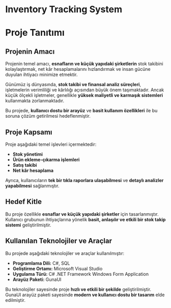 # Inventory Tracking System

# **Proje Tanıtımı**

## **Projenin Amacı**  
Projenin temel amacı, **esnafların ve küçük yapıdaki şirketlerin** stok takibini kolaylaştırmak, net kâr hesaplamalarını hızlandırmak ve insan gücüne duyulan ihtiyacı minimize etmektir.  

Günümüz iş dünyasında, **stok takibi ve finansal analiz süreçleri**, işletmelerin verimliliği ve kârlılığı açısından büyük önem taşımaktadır. Ancak küçük ölçekli işletmeler, genellikle **yüksek maliyetli ve karmaşık sistemleri** kullanmakta zorlanmaktadır.  

Bu projede, **kullanıcı dostu bir arayüz** ve **basit kullanım özellikleri** ile bu soruna çözüm getirilmesi hedeflenmiştir.  

## **Proje Kapsamı**  
Proje aşağıdaki temel işlevleri içermektedir:  

- **Stok yönetimi**  
- **Ürün ekleme-çıkarma işlemleri**  
- **Satış takibi**  
- **Net kâr hesaplama**  

Ayrıca, kullanıcıların **tek bir tıkla raporlara ulaşabilmesi** ve **detaylı analizler yapabilmesi** sağlanmıştır.  

## **Hedef Kitle**  
Bu proje özellikle **esnaflar ve küçük yapıdaki şirketler** için tasarlanmıştır.  
Kullanıcı grubunun ihtiyaçlarına yönelik **basit, anlaşılır ve etkili bir stok takip sistemi** geliştirilmiştir.

## **Kullanılan Teknolojiler ve Araçlar**  
Bu projede aşağıdaki teknolojiler ve araçlar kullanılmıştır:  

- **Programlama Dili:** C#, SQL  
- **Geliştirme Ortamı:** Microsoft Visual Studio  
- **Uygulama Türü:** C# .NET Framework Windows Form Application  
- **Arayüz Paketi:** GunaUI  

Bu teknolojiler sayesinde proje **hızlı ve etkili bir şekilde** geliştirilmiştir.  
GunaUI arayüz paketi sayesinde **modern ve kullanıcı dostu bir tasarım** elde edilmiştir.  
